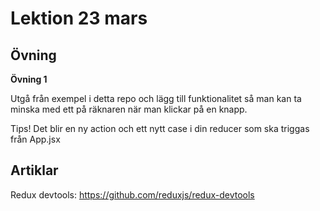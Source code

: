 # Lektion 23 mars

## Övning

**Övning 1**

Utgå från exempel i detta repo och lägg till funktionalitet så man kan ta minska med ett på räknaren när man klickar på en knapp.

Tips! Det blir en ny action och ett nytt case i din reducer som ska triggas från App.jsx

## Artiklar

Redux devtools: https://github.com/reduxjs/redux-devtools